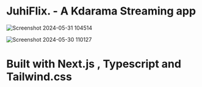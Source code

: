 # JuhiFlix. - A Kdarama Streaming app

![Screenshot 2024-05-31 104514](https://github.com/developerrahulofficial/kdrama-streaming/assets/83329806/ce7fe46d-e7e6-4156-9f6c-eef61c4826c9)

![Screenshot 2024-05-30 110127](https://github.com/developerrahulofficial/kdrama-streaming/assets/83329806/8562d242-225f-437e-a1e5-10bbef40211b)

# Built with Next.js , Typescript and Tailwind.css
